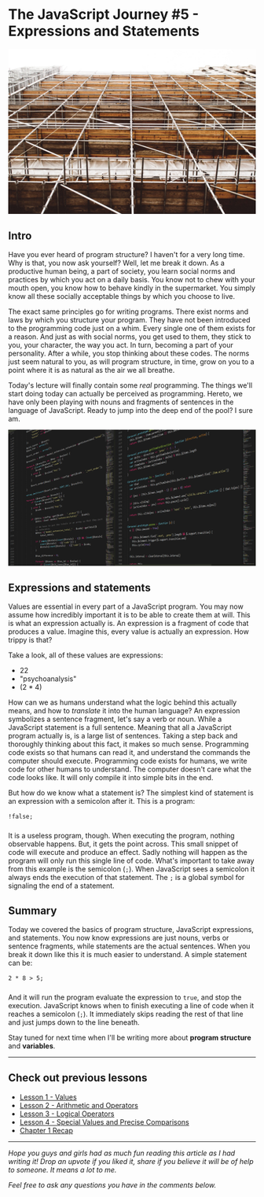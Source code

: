 # The JavaScript Journey #5 - Expressions and Statements

![](https://raw.githubusercontent.com/adnanrahic/cdn/master/tjj-5/1-pexels-photo-154141.jpeg)

## Intro
Have you ever heard of program structure? I haven't for a very long time. Why is that, you now ask yourself? Well, let me break it down. As a productive human being, a part of society, you learn social norms and practices by which you act on a daily basis. You know not to chew with your mouth open, you know how to behave kindly in the supermarket. You simply know all these socially acceptable things by which you choose to live. 

The exact same principles go for writing programs. There exist norms and laws by which you structure your program. They have not been introduced to the programming code just on a whim. Every single one of them exists for a reason. And just as with social norms, you get used to them, they stick to you, your character, the way you act. In turn, becoming a part of your personality. After a while, you stop thinking about these codes. The norms just seem natural to you, as will program structure, in time, grow on you to a point where it is as natural as the air we all breathe.

Today's lecture will finally contain some *real* programming. The things we'll start doing today can actually be perceived as programming. Hereto, we have only been playing with nouns and fragments of sentences in the language of JavaScript. Ready to jump into the deep end of the pool? I sure am.

![](https://github.com/adnanrahic/cdn/raw/master/tjj-5/2-pexels-photo-247791.png)

## Expressions and statements
Values are essential in every part of a JavaScript program. You may now assume how incredibly important it is to be able to create them at will. This is what an expression actually is. An expression is a fragment of code that produces a value. Imagine this, every value is actually an expression. How trippy is that?

Take a look, all of these values are expressions:
- 22
- "psychoanalysis"
- (2 * 4)

How can we as humans understand what the logic behind this actually means, and how to *translate* it into the human language? An expression symbolizes a sentence fragment, let's say a verb or noun. While a JavaScript statement is a full sentence. Meaning that all a JavaScript program actually is, is a large list of sentences. Taking a step back and thoroughly thinking about this fact, it makes so much sense. Programming code exists so that humans can read it, and understand the commands the computer should execute. Programming code exists for humans, we write code for other humans to understand. The computer doesn't care what the code looks like. It will only compile it into simple bits in the end.

But how do we know what a statement is? The simplest kind of statement is an expression with a semicolon after it.
This is a program:

```
!false;
```

###

It is a useless program, though. When executing the program, nothing observable happens. But, it gets the point across. This small snippet of code will execute and produce an effect. Sadly nothing will happen as the program will only run this single line of code. What's important to take away from this example is the semicolon (```;```). When JavaScript sees a semicolon it always ends the execution of that statement. The ```;``` is a global symbol for signaling the end of a statement.

## Summary
Today we covered the basics of program structure, JavaScript expressions, and statements. You now know expressions are just nouns, verbs or sentence fragments, while statements are the actual sentences. When you break it down like this it is much easier to understand. A simple statement can be:

```
2 * 8 > 5;
```

###

And it will run the program evaluate the expression to ```true```, and stop the execution. JavaScript knows when to finish executing a line of code when it reaches a semicolon (```;```). It immediately skips reading the rest of that line and just jumps down to the line beneath.

Stay tuned for next time when I'll be writing more about **program structure** and **variables**.

---

## Check out previous lessons
- [Lesson 1 - Values](https://steemit.com/programming/@adnanrahic/the-javascript-journey-1-values)
- [Lesson 2 - Arithmetic and Operators](https://steemit.com/programming/@adnanrahic/the-javascript-journey-2-arithmetic-and-operators)
- [Lesson 3 - Logical Operators](https://steemit.com/programming/@adnanrahic/the-javascript-journey-3-logical-operators)
- [Lesson 4 - Special Values and Precise Comparisons](https://steemit.com/programming/@adnanrahic/the-javascript-journey-4-special-values-and-precise-comparisons)
- [Chapter 1 Recap](https://steemit.com/programming/@adnanrahic/the-javascript-journey-chapter-1-recap)

___

*Hope you guys and girls had as much fun reading this article as I had writing it!*
*Drop an upvote if you liked it, share if you believe it will be of help to someone.*
*It means a lot to me.*

*Feel free to ask any questions you have in the comments below.*